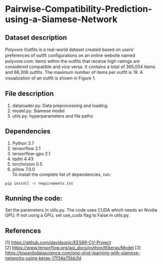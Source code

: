 # Pairwise-Compatibility-Prediction-using-a-Siamese-Network

## Dataset description
Polyvore Outﬁts is a real-world dataset created based on users’ preferences of outﬁt conﬁgurations on an online website named polyvore.com: items within the outﬁts that receive high-ratings are considered compatible and vice versa. It contains a total of 365,054 items and 68,306 outﬁts. The maximum number of items per outﬁt is 19. A visualization of an outﬁt is shown in Figure 1.

## File description  
1. dataloader.py: Data preprocessing and loading.  
2. model.py: Siamese model   
3. utils.py: hyperparameters and file paths  

## Dependencies
1. Python 3.7  
2. tensorflow 2.1  
3. tensorflow-gpu 2.1  
4. tqdm 4.43  
5. torchvision 0.5  
6. pillow 7.0.0  
To install the complete list of dependencies, run:  
```
pip install -r requirements.txt
```

## Running the code:  
Set the parameters in utils.py. The code uses CUDA which needs an Nvidia GPU. If not using a GPU, set use_cuda flag to False in utils.py.

## References  
[1] https://github.com/davidsonic/EE599-CV-Project  
[2] https://www.tensorflow.org/api_docs/python/tf/keras/Model
[3] https://towardsdatascience.com/one-shot-learning-with-siamese-networks-using-keras-17f34e75bb3d
